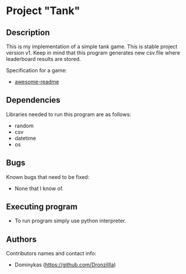 # Project "Tank"

## Description

This is my implementation of a simple tank game. This is stable project version v1. Keep in mind that this program generates new csv.file where leaderboard results are stored.

Specification for a game:
* [awesome-readme](https://github.com/Dronzillla/tank/blob/main/tank-game-description.md)

## Dependencies

Libraries needed to run this program are as follows: 
* random
* csv
* datetime
* os

## Bugs

Known bugs that need to be fixed:
* None that I know of.

## Executing program

* To run program simply use python interpreter.

## Authors

Contributors names and contact info:
* Dominykas (https://github.com/Dronzillla)
